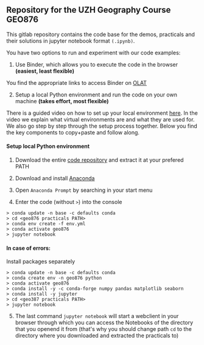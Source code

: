 ## Repository for the UZH Geography Course GEO876


This gitlab repository contains the code base for the demos, practicals and their solutions in jupyter notebook format `(.ipynb)`. 

You have two options to run and experiment with our code examples:


1. Use Binder, which allows you to execute the code in the browser __(easiest, least flexible)__

You find the appropriate links to access Binder on [OLAT](https://lms.uzh.ch/auth/RepositoryEntry/17335388018/CourseNode/105047262099626) 

2. Setup a local Python environment and run the code on your own machine __(takes effort, most flexible)__

There is a guided video on how to set up your local environment [here](add_link.com). In the video we explain what virtual environments are and what they are used for. We also go step by step through the setup process together. Below you find the key components to copy+paste and follow along.  

#### Setup local Python environment

1. Download the entire [code repository](https://gitlab.uzh.ch/geocomp/geo876/-/archive/main/geo876-main.zip) and extract it at your prefered PATH

2. Download and install [Anaconda](https://www.anaconda.com/products/distribution)

3. Open `Anaconda Prompt` by searching in your start menu

4. Enter the code (without `>`) into the console
```
> conda update -n base -c defaults conda
> cd <geo876 practicals PATH>
> conda env create -f env.yml
> conda activate geo876
> jupyter notebook
```

#### In case of errors:

Install packages separately

```
> conda update -n base -c defaults conda
> conda create env -n geo876 python
> conda activate geo876
> conda install -y -c conda-forge numpy pandas matplotlib seaborn
> conda install -y jupyter
> cd <geo387 practicals PATH>
> jupyter notebook
```

5. The last command `jupyter notebook` will start a webclient in your browser through which you can access the Notebooks of the directory that you openend it from (that's why you should change path `cd` to the directory where you downloaded and extracted the practicals to)






